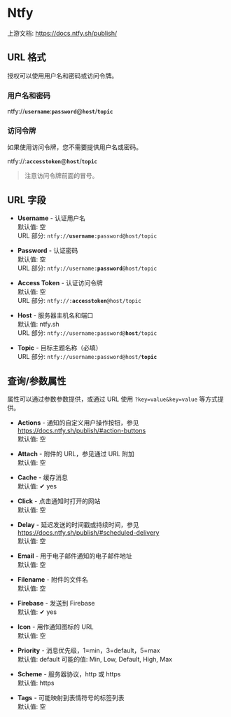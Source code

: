 # Ntfy

上游文档: https://docs.ntfy.sh/publish/

## URL 格式

授权可以使用用户名和密码或访问令牌。

### 用户名和密码

<span class="bk">ntfy://**`username`**:**`password`**@**`host`**/**`topic`**</span>

### 访问令牌

如果使用访问令牌，您不需要提供用户名或密码。

<span class="bk">ntfy://:**`accesstoken`**@**`host`**/**`topic`**</span>

> 注意访问令牌前面的冒号。

## URL 字段

- **Username** - 认证用户名<br>
  默认值: 空<br>
  URL 部分: <code>ntfy://<strong>username</strong>:password@host/topic</code>

- **Password** - 认证密码<br>
  默认值: 空<br>
  URL 部分: <code>ntfy://username:<strong>password</strong>@host/topic</code>

- **Access Token** - 认证访问令牌<br>
  默认值: 空<br>
  URL 部分: <code>ntfy://:<strong>accesstoken</strong>@host/topic</code>

- **Host** - 服务器主机名和端口<br>
  默认值: ntfy.sh<br>
  URL 部分: <code>ntfy://username:password@<strong>host</strong>/topic</code>

- **Topic** - 目标主题名称（必填）<br>
  URL 部分: <code>ntfy://username:password@host/<strong>topic</strong></code>

## 查询/参数属性

属性可以通过参数参数提供，或通过 URL 使用 `?key=value&key=value` 等方式提供。

- **Actions** - 通知的自定义用户操作按钮，参见 https://docs.ntfy.sh/publish/#action-buttons<br>
  默认值: 空

- **Attach** - 附件的 URL，参见通过 URL 附加<br>
  默认值: 空

- **Cache** - 缓存消息<br>
  默认值: ✔ yes

- **Click** - 点击通知时打开的网站<br>
  默认值: 空

- **Delay** - 延迟发送的时间戳或持续时间，参见 https://docs.ntfy.sh/publish/#scheduled-delivery<br>
  默认值: 空

- **Email** - 用于电子邮件通知的电子邮件地址<br>
  默认值: 空

- **Filename** - 附件的文件名<br>
  默认值: 空

- **Firebase** - 发送到 Firebase<br>
  默认值: ✔ yes

- **Icon** - 用作通知图标的 URL<br>
  默认值: 空

- **Priority** - 消息优先级，1=min，3=default，5=max<br>
  默认值: default
  可能的值: Min, Low, Default, High, Max

- **Scheme** - 服务器协议，http 或 https<br>
  默认值: https

- **Tags** - 可能映射到表情符号的标签列表<br>
  默认值: 空

